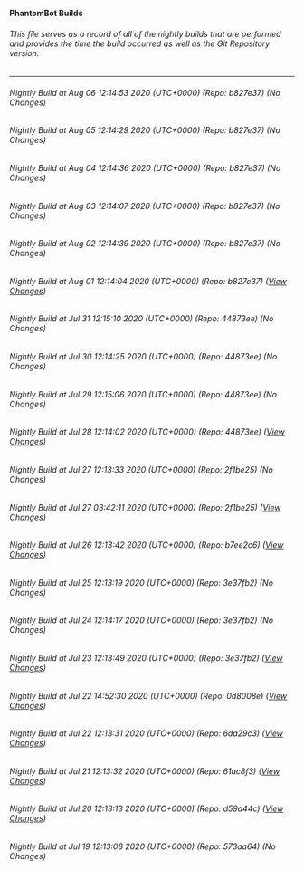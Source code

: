 **PhantomBot Builds**

###### This file serves as a record of all of the nightly builds that are performed and provides the time the build occurred as well as the Git Repository version.
-------------------------------------------------------------------------------------------------------------
###### Nightly Build at Aug 06 12:14:53 2020 (UTC+0000) (Repo: b827e37) (No Changes)
###### Nightly Build at Aug 05 12:14:29 2020 (UTC+0000) (Repo: b827e37) (No Changes)
###### Nightly Build at Aug 04 12:14:36 2020 (UTC+0000) (Repo: b827e37) (No Changes)
###### Nightly Build at Aug 03 12:14:07 2020 (UTC+0000) (Repo: b827e37) (No Changes)
###### Nightly Build at Aug 02 12:14:39 2020 (UTC+0000) (Repo: b827e37) (No Changes)
###### Nightly Build at Aug 01 12:14:04 2020 (UTC+0000) (Repo: b827e37) ([View Changes](https://github.com/PhantomBot/PhantomBot/compare/44873ee...b827e37))
###### Nightly Build at Jul 31 12:15:10 2020 (UTC+0000) (Repo: 44873ee) (No Changes)
###### Nightly Build at Jul 30 12:14:25 2020 (UTC+0000) (Repo: 44873ee) (No Changes)
###### Nightly Build at Jul 29 12:15:06 2020 (UTC+0000) (Repo: 44873ee) (No Changes)
###### Nightly Build at Jul 28 12:14:02 2020 (UTC+0000) (Repo: 44873ee) ([View Changes](https://github.com/PhantomBot/PhantomBot/compare/2f1be25...44873ee))
###### Nightly Build at Jul 27 12:13:33 2020 (UTC+0000) (Repo: 2f1be25) (No Changes)
###### Nightly Build at Jul 27 03:42:11 2020 (UTC+0000) (Repo: 2f1be25) ([View Changes](https://github.com/PhantomBot/PhantomBot/compare/b7ee2c6...2f1be25))
###### Nightly Build at Jul 26 12:13:42 2020 (UTC+0000) (Repo: b7ee2c6) ([View Changes](https://github.com/PhantomBot/PhantomBot/compare/3e37fb2...b7ee2c6))
###### Nightly Build at Jul 25 12:13:19 2020 (UTC+0000) (Repo: 3e37fb2) (No Changes)
###### Nightly Build at Jul 24 12:14:17 2020 (UTC+0000) (Repo: 3e37fb2) (No Changes)
###### Nightly Build at Jul 23 12:13:49 2020 (UTC+0000) (Repo: 3e37fb2) ([View Changes](https://github.com/PhantomBot/PhantomBot/compare/0d8008e...3e37fb2))
###### Nightly Build at Jul 22 14:52:30 2020 (UTC+0000) (Repo: 0d8008e) ([View Changes](https://github.com/PhantomBot/PhantomBot/compare/6da29c3...0d8008e))
###### Nightly Build at Jul 22 12:13:31 2020 (UTC+0000) (Repo: 6da29c3) ([View Changes](https://github.com/PhantomBot/PhantomBot/compare/61ac8f3...6da29c3))
###### Nightly Build at Jul 21 12:13:32 2020 (UTC+0000) (Repo: 61ac8f3) ([View Changes](https://github.com/PhantomBot/PhantomBot/compare/d59a44c...61ac8f3))
###### Nightly Build at Jul 20 12:13:13 2020 (UTC+0000) (Repo: d59a44c) ([View Changes](https://github.com/PhantomBot/PhantomBot/compare/573aa64...d59a44c))
###### Nightly Build at Jul 19 12:13:08 2020 (UTC+0000) (Repo: 573aa64) (No Changes)

